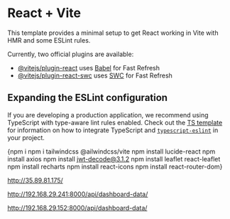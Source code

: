# React + Vite

This template provides a minimal setup to get React working in Vite with HMR and some ESLint rules.

Currently, two official plugins are available:

- [@vitejs/plugin-react](https://github.com/vitejs/vite-plugin-react/blob/main/packages/plugin-react) uses [Babel](https://babeljs.io/) for Fast Refresh
- [@vitejs/plugin-react-swc](https://github.com/vitejs/vite-plugin-react/blob/main/packages/plugin-react-swc) uses [SWC](https://swc.rs/) for Fast Refresh

## Expanding the ESLint configuration

If you are developing a production application, we recommend using TypeScript with type-aware lint rules enabled. Check out the [TS template](https://github.com/vitejs/vite/tree/main/packages/create-vite/template-react-ts) for information on how to integrate TypeScript and [`typescript-eslint`](https://typescript-eslint.io) in your project.

{npm i npm i tailwindcss @ailwindcss/vite npm install lucide-react npm install axios npm install jwt-decode@3.1.2 npm install leaflet react-leaflet  npm install recharts npm install react-icons  npm install react-router-dom}

http://35.89.81.175/


http://192.168.29.241:8000/api/dashboard-data/

http://192.168.29.152:8000/api/dashboard-data/